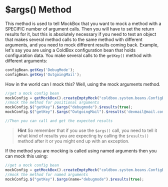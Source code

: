 # $args() Method

This method is used to tell MockBox that you want to mock a method with a SPECIFIC number of argument calls. Then you will have to set the return results for it, but this is absolutely necessary if you need to test an object that makes several method calls to the same method with different arguments, and you need to mock different results coming back. Example, let's say you are using a ColdBox configuration bean that holds configuration data. You make several calls to the `getKey()` method with different arguments:

```javascript
configBean.getKey('DebugMode');
configBean.getKey('OutgoingMail');
```

How in the world can I mock this? Well, using the mock arguments method.

```javascript
//get a mock config bean
mockConfig = getMockBox().createEmptyMock("coldbox.system.beans.ConfigBean");
//mock the method for positional arguments
mockConfig.$("getKey").$args("debugmode").$results(true);
mockConfig.$("getKey").$args("OutgoingMail").$results('devmail@mail.com');

//Then you can call and get the expected results
```

> **Hint** So remember that if you use the `$args()` call, you need to tell it what kind of results you are expecting by calling the `$results()` method after it or you might end up with an exception.

If the method you are mocking is called using named arguments then you can mock this using:

```javascript
//get a mock config bean
mockConfig = getMockBox().createEmptyMock("coldbox.system.beans.ConfigBean");
//mock the method for named arguments
mockConfig.$("getKey").$args(name="debugmode").$results(true);
```
